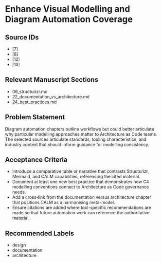 # Enhance Visual Modelling and Diagram Automation Coverage

## Source IDs
- [7]
- [8]
- [12]
- [13]

## Relevant Manuscript Sections
- 06_structurizr.md
- 22_documentation_vs_architecture.md
- 24_best_practices.md

## Problem Statement
Diagram automation chapters outline workflows but could better articulate why particular modelling approaches matter to Architecture as Code teams. The selected sources articulate standards, tooling characteristics, and industry context that should inform guidance for modelling consistency.

## Acceptance Criteria
- Introduce a comparative table or narrative that contrasts Structurizr, Mermaid, and CALM capabilities, referencing the cited material.
- Document at least one new best practice that demonstrates how C4 modelling conventions connect to Architecture as Code governance needs.
- Add a cross-link from the documentation versus architecture chapter that positions CALM as a harmonising meta-model.
- Ensure citations are added where tool-specific recommendations are made so that future automation work can reference the authoritative material.

## Recommended Labels
- design
- documentation
- architecture
